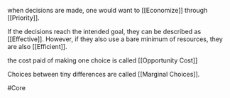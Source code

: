 when decisions are made, one would want to [[Economize]] through [[Priority]].

If the decisions reach the intended goal, they can be described as [[Effective]].
However, if they also use a bare minimum of resources, they are also [[Efficient]].

the cost paid of making one choice is called [[Opportunity Cost]]

Choices between tiny differences are called [[Marginal Choices]].

#Core 